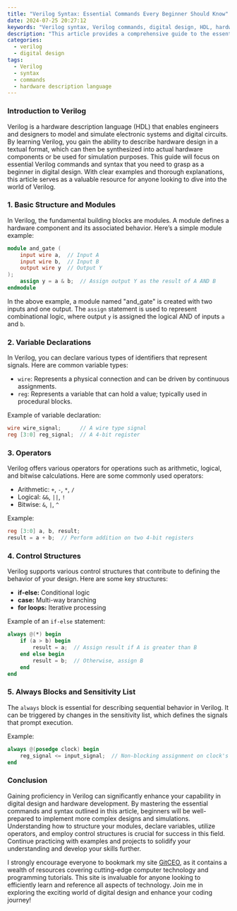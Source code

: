 ```yaml
---
title: "Verilog Syntax: Essential Commands Every Beginner Should Know"
date: 2024-07-25 20:27:12
keywords: "Verilog syntax, Verilog commands, digital design, HDL, hardware description language"
description: "This article provides a comprehensive guide to the essential Verilog syntax and commands that every beginner should know. Verilog is a powerful hardware description language used for digital circuit design. Understanding its fundamentals is crucial for engineers and designers working in electronics. We will cover important topics such as variable declaration, operators, control structures, and modeling techniques with clear examples and explanations. Whether you are starting your journey in digital design or brushing up on Verilog, this guide will pave the way for better coding practices and effective design implementations."
categories:
  - verilog
  - digital design
tags:
  - Verilog
  - syntax
  - commands
  - hardware description language
---
```


### Introduction to Verilog

Verilog is a hardware description language (HDL) that enables engineers and designers to model and simulate electronic systems and digital circuits. By learning Verilog, you gain the ability to describe hardware design in a textual format, which can then be synthesized into actual hardware components or be used for simulation purposes. This guide will focus on essential Verilog commands and syntax that you need to grasp as a beginner in digital design. With clear examples and thorough explanations, this article serves as a valuable resource for anyone looking to dive into the world of Verilog.

<!-- more -->

### 1. Basic Structure and Modules

In Verilog, the fundamental building blocks are modules. A module defines a hardware component and its associated behavior. Here’s a simple module example:

```verilog
module and_gate (
    input wire a,  // Input A
    input wire b,  // Input B
    output wire y  // Output Y
);
    assign y = a & b;  // Assign output Y as the result of A AND B
endmodule
```

In the above example, a module named "and_gate" is created with two inputs and one output. The `assign` statement is used to represent combinational logic, where output `y` is assigned the logical AND of inputs `a` and `b`.

### 2. Variable Declarations

In Verilog, you can declare various types of identifiers that represent signals. Here are common variable types:

- `wire`: Represents a physical connection and can be driven by continuous assignments.
- `reg`: Represents a variable that can hold a value; typically used in procedural blocks.

Example of variable declaration:

```verilog
wire wire_signal;      // A wire type signal
reg [3:0] reg_signal;  // A 4-bit register
```

### 3. Operators

Verilog offers various operators for operations such as arithmetic, logical, and bitwise calculations. Here are some commonly used operators:

- Arithmetic: `+`, `-`, `*`, `/`
- Logical: `&&`, `||`, `!`
- Bitwise: `&`, `|`, `^`

Example:

```verilog
reg [3:0] a, b, result;
result = a + b;  // Perform addition on two 4-bit registers
```

### 4. Control Structures

Verilog supports various control structures that contribute to defining the behavior of your design. Here are some key structures:

- **if-else:** Conditional logic
- **case:** Multi-way branching
- **for loops:** Iterative processing

Example of an `if-else` statement:

```verilog
always @(*) begin
    if (a > b) begin
        result = a;  // Assign result if A is greater than B
    end else begin
        result = b;  // Otherwise, assign B
    end
end
```

### 5. Always Blocks and Sensitivity List

The `always` block is essential for describing sequential behavior in Verilog. It can be triggered by changes in the sensitivity list, which defines the signals that prompt execution.

Example:

```verilog
always @(posedge clock) begin
    reg_signal <= input_signal;  // Non-blocking assignment on clock's rising edge
end
```

### Conclusion

Gaining proficiency in Verilog can significantly enhance your capability in digital design and hardware development. By mastering the essential commands and syntax outlined in this article, beginners will be well-prepared to implement more complex designs and simulations. Understanding how to structure your modules, declare variables, utilize operators, and employ control structures is crucial for success in this field. Continue practicing with examples and projects to solidify your understanding and develop your skills further.

I strongly encourage everyone to bookmark my site [GitCEO](https://gitceo.com), as it contains a wealth of resources covering cutting-edge computer technology and programming tutorials. This site is invaluable for anyone looking to efficiently learn and reference all aspects of technology. Join me in exploring the exciting world of digital design and enhance your coding journey!